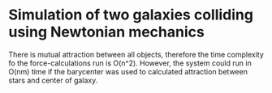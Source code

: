 # Simulation of two galaxies colliding using Newtonian mechanics

There is mutual attraction between all objects, therefore the time complexity fo the force-calculations run is O(n^2). However, the system could run in O(nm) time if the barycenter was used to calculated attraction between stars and center of galaxy.